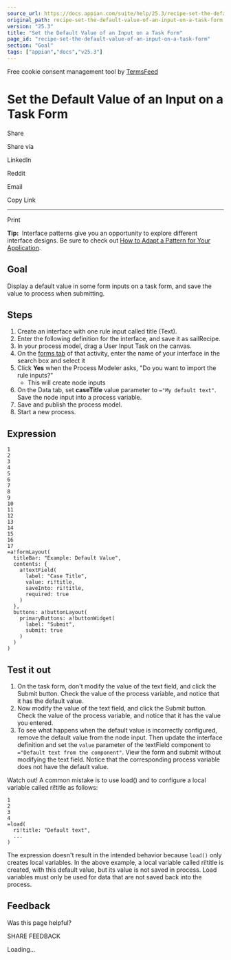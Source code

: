```yaml
---
source_url: https://docs.appian.com/suite/help/25.3/recipe-set-the-default-value-of-an-input-on-a-task-form.html
original_path: recipe-set-the-default-value-of-an-input-on-a-task-form.html
version: "25.3"
title: "Set the Default Value of an Input on a Task Form"
page_id: "recipe-set-the-default-value-of-an-input-on-a-task-form"
section: "Goal"
tags: ["appian","docs","v25.3"]
---
```



Free cookie consent management tool by [TermsFeed](https://www.termsfeed.com/)

# Set the Default Value of an Input on a Task Form

Share

Share via

LinkedIn

Reddit

Email

Copy Link

* * *

Print

**Tip:**  Interface patterns give you an opportunity to explore different interface designs. Be sure to check out [How to Adapt a Pattern for Your Application](Adapt_a_SAIL_Recipe_to_Work_with_My_Applications.html).

## Goal

Display a default value in some form inputs on a task form, and save the value to process when submitting.

## Steps

1.  Create an interface with one rule input called title (Text).
2.  Enter the following definition for the interface, and save it as sailRecipe.
3.  In your process model, drag a User Input Task on the canvas.
4.  On the [forms tab](Process_Node_and_Smart_Service_Properties.html#forms-tab) of that activity, enter the name of your interface in the search box and select it
5.  Click **Yes** when the Process Modeler asks, "Do you want to import the rule inputs?"
    -   This will create node inputs
6.  On the Data tab, set **caseTitle** value parameter to `="My default text"`. Save the node input into a process variable.
7.  Save and publish the process model.
8.  Start a new process.

## Expression

```
1
2
3
4
5
6
7
8
9
10
11
12
13
14
15
16
17
=a!formLayout(
  titleBar: "Example: Default Value",
  contents: {
    a!textField(
      label: "Case Title",
      value: ri!title,
      saveInto: ri!title,
      required: true
    )
  },
  buttons: a!buttonLayout(
    primaryButtons: a!buttonWidget(
      label: "Submit",
      submit: true
    )
  )
)
```

## Test it out

1.  On the task form, don't modify the value of the text field, and click the Submit button. Check the value of the process variable, and notice that it has the default value.
2.  Now modify the value of the text field, and click the Submit button. Check the value of the process variable, and notice that it has the value you entered.
3.  To see what happens when the default value is incorrectly configured, remove the default value from the node input. Then update the interface definition and set the `value` parameter of the textField component to `="Default text from the component"`. View the form and submit without modifying the text field. Notice that the corresponding process variable does not have the default value.

Watch out! A common mistake is to use load() and to configure a local variable called ri!title as follows:

```
1
2
3
4
=load(
  ri!title: "Default text",
  ...
)
```

The expression doesn't result in the intended behavior because `load()` only creates local variables. In the above example, a local variable called ri!title is created, with this default value, but its value is not saved in process. Load variables must only be used for data that are not saved back into the process.

## Feedback

Was this page helpful?

SHARE FEEDBACK

Loading...